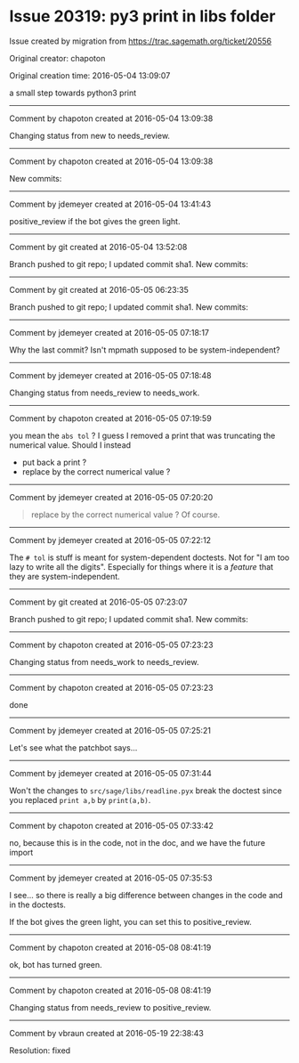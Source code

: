 # Issue 20319: py3 print in libs folder

Issue created by migration from https://trac.sagemath.org/ticket/20556

Original creator: chapoton

Original creation time: 2016-05-04 13:09:07

a small step towards python3 print


---

Comment by chapoton created at 2016-05-04 13:09:38

Changing status from new to needs_review.


---

Comment by chapoton created at 2016-05-04 13:09:38

New commits:


---

Comment by jdemeyer created at 2016-05-04 13:41:43

positive_review if the bot gives the green light.


---

Comment by git created at 2016-05-04 13:52:08

Branch pushed to git repo; I updated commit sha1. New commits:


---

Comment by git created at 2016-05-05 06:23:35

Branch pushed to git repo; I updated commit sha1. New commits:


---

Comment by jdemeyer created at 2016-05-05 07:18:17

Why the last commit? Isn't mpmath supposed to be system-independent?


---

Comment by jdemeyer created at 2016-05-05 07:18:48

Changing status from needs_review to needs_work.


---

Comment by chapoton created at 2016-05-05 07:19:59

you mean the `abs tol` ? I guess I removed a print that was truncating the numerical value.
Should I instead
* put back a print ?
* replace by the correct numerical value ?


---

Comment by jdemeyer created at 2016-05-05 07:20:20

> replace by the correct numerical value ?
Of course.


---

Comment by jdemeyer created at 2016-05-05 07:22:12

The `# tol` is stuff is meant for system-dependent doctests. Not for "I am too lazy to write all the digits". Especially for things where it is a _feature_ that they are system-independent.


---

Comment by git created at 2016-05-05 07:23:07

Branch pushed to git repo; I updated commit sha1. New commits:


---

Comment by chapoton created at 2016-05-05 07:23:23

Changing status from needs_work to needs_review.


---

Comment by chapoton created at 2016-05-05 07:23:23

done


---

Comment by jdemeyer created at 2016-05-05 07:25:21

Let's see what the patchbot says...


---

Comment by jdemeyer created at 2016-05-05 07:31:44

Won't the changes to `src/sage/libs/readline.pyx` break the doctest since you replaced `print a,b` by `print(a,b)`.


---

Comment by chapoton created at 2016-05-05 07:33:42

no, because this is in the code, not in the doc, and we have the future import


---

Comment by jdemeyer created at 2016-05-05 07:35:53

I see... so there is really a big difference between changes in the code and in the doctests.

If the bot gives the green light, you can set this to positive_review.


---

Comment by chapoton created at 2016-05-08 08:41:19

ok, bot has turned green.


---

Comment by chapoton created at 2016-05-08 08:41:19

Changing status from needs_review to positive_review.


---

Comment by vbraun created at 2016-05-19 22:38:43

Resolution: fixed
